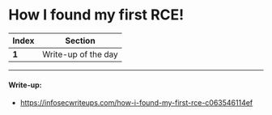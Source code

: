 # How I found my first RCE!

Index | Section
--- | ---
**1** | Write-up of the day

___


#### Write-up: 

* https://infosecwriteups.com/how-i-found-my-first-rce-c063546114ef

